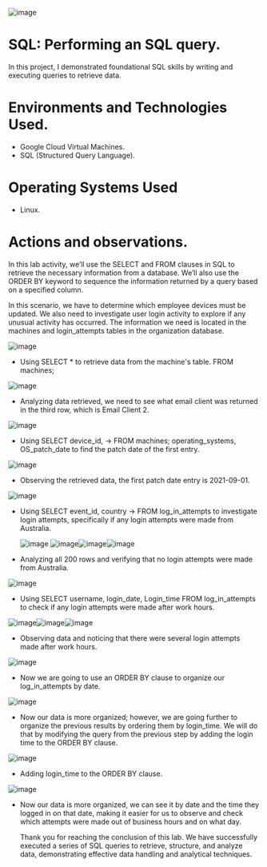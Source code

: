 ![image](https://github.com/user-attachments/assets/55c66eb5-ce90-4351-8fe4-4bdf843d3556)



# SQL: Performing an SQL query.
In this project, I demonstrated foundational SQL skills by writing and executing queries to retrieve data.

# Environments and Technologies Used.
- Google Cloud Virtual Machines.
- SQL (Structured Query Language).

# Operating Systems Used </h2>
- Linux.

# Actions and observations.

In this lab activity, we’ll use the SELECT and FROM clauses in SQL to retrieve the necessary information from a database. We’ll also use the ORDER BY keyword to sequence the information returned by a query based on a specified column.

In this scenario, we have to determine which employee devices must be updated. We also need to investigate user login activity to explore if any unusual activity has occurred. The information we need is located in the machines and login_attempts tables in the organization database.

![image](https://github.com/user-attachments/assets/f750ede9-e0d8-48a3-a905-ab7389c24e31)

- Using SELECT * to retrieve data from the machine's table.
FROM machines;

![image](https://github.com/user-attachments/assets/d6dfc857-70a1-4177-9181-ba98c97b6a34)

- Analyzing data retrieved, we need to see what email client was returned in the third row, which is Email Client 2.

![image](https://github.com/user-attachments/assets/f74e2be3-cf76-49ff-8874-ca54634eca01)

- Using SELECT device_id, -> FROM machines; operating_systems, OS_patch_date to find the patch date of the first entry.
   

![image](https://github.com/user-attachments/assets/405e4000-f8dd-4693-956e-a8e4bdd05dd3)

- Observing the retrieved data, the first patch date entry is 2021-09-01.

![image](https://github.com/user-attachments/assets/7bf52197-19f1-4afe-a785-dd3c9cc0e5bf)

- Using SELECT event_id, country -> FROM log_in_attempts  to investigate login attempts, specifically if any login attempts were made from Australia.

  ![image](https://github.com/user-attachments/assets/496760a2-bc78-4461-968e-f014954c0393) ![image](https://github.com/user-attachments/assets/2325cacd-0151-4b85-9cb5-c66891b2b7ab)![image](https://github.com/user-attachments/assets/fcda6543-df68-4427-bce2-14401593d344)![image](https://github.com/user-attachments/assets/cf1e5d88-a43a-4baf-9b00-cc7c49c7ace2)

- Analyzing all 200 rows and verifying that no login attempts were made from Australia.

![image](https://github.com/user-attachments/assets/4c70c868-5210-4113-a7d3-e6d600ecb357)

- Using SELECT username, login_date, Login_time FROM log_in_attempts to check if any login attempts were made after work hours.

![image](https://github.com/user-attachments/assets/ab11220e-84fa-4e80-a576-83b3ff3c388a)![image](https://github.com/user-attachments/assets/b3b98333-8674-4d24-b542-19b17cd97ce4)![image](https://github.com/user-attachments/assets/02b0d40e-92a9-482f-ad9e-993e6051bb96)

- Observing data and noticing that there were several login attempts made after work hours.

![image](https://github.com/user-attachments/assets/81228c67-b4ae-4540-a592-4ba3c9a33813)

- Now we are going to use an ORDER BY clause to organize our log_in_attempts by date.

![image](https://github.com/user-attachments/assets/edd9f295-2279-400e-9b81-57f73bc74bf7)

- Now our data is more organized; however, we are going further to organize the previous results by ordering them by login_time. We will do that by modifying  the query from the previous step by adding the login time to the ORDER BY clause.

![image](https://github.com/user-attachments/assets/3292761c-bfec-49a9-8fab-92735c4aa27b)

- Adding login_time to the ORDER BY clause.

![image](https://github.com/user-attachments/assets/55b954ce-e4cf-43ff-b499-0b447cfa27b3)

- Now our data is more organized, we can see it by date and the time they logged in on that date, making it easier for us to observe and check which attempts were made out of business hours and on what day.



  Thank you for reaching the conclusion of this lab. We have successfully executed a series of SQL queries to retrieve, structure, and analyze data, demonstrating effective data handling and analytical techniques.

  


